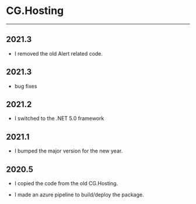 # CG.Hosting
---

## 2021.3

* I removed the old Alert related code.

## 2021.3

* bug fixes

## 2021.2

* I switched to the .NET 5.0 framework

## 2021.1

* I bumped the major version for the new year.

## 2020.5

* I copied the code from the old CG.Hosting.

* I made an azure pipeline to build/deploy the package.

